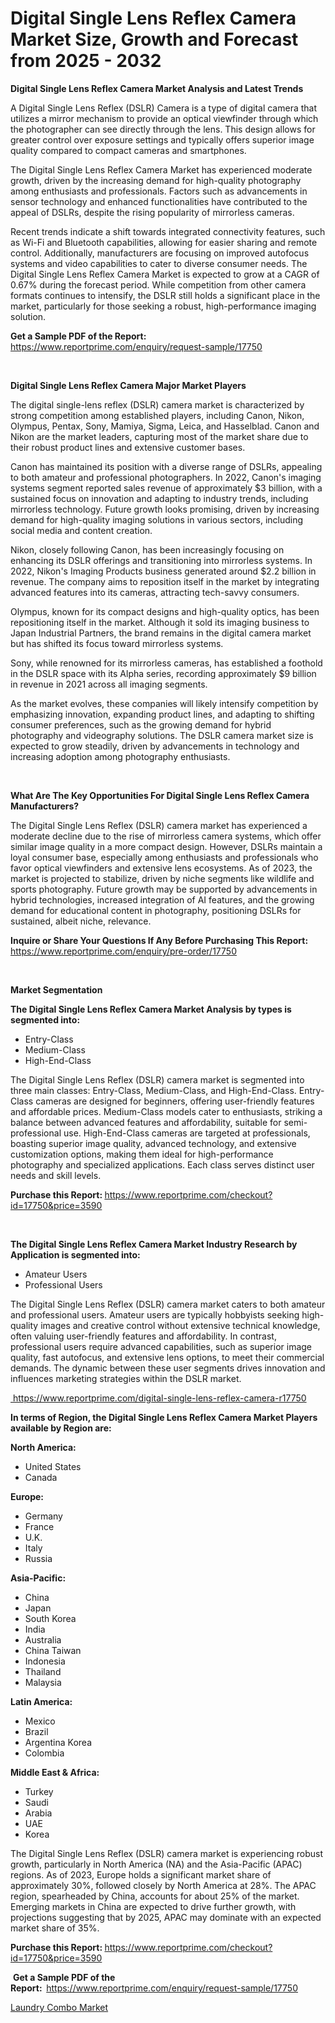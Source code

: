 <p><h1>Digital Single Lens Reflex Camera Market Size, Growth and Forecast from 2025 - 2032</h1></p><p><strong>Digital Single Lens Reflex Camera Market Analysis and Latest Trends</strong></p>
<p><p>A Digital Single Lens Reflex (DSLR) Camera is a type of digital camera that utilizes a mirror mechanism to provide an optical viewfinder through which the photographer can see directly through the lens. This design allows for greater control over exposure settings and typically offers superior image quality compared to compact cameras and smartphones. </p><p>The Digital Single Lens Reflex Camera Market has experienced moderate growth, driven by the increasing demand for high-quality photography among enthusiasts and professionals. Factors such as advancements in sensor technology and enhanced functionalities have contributed to the appeal of DSLRs, despite the rising popularity of mirrorless cameras. </p><p>Recent trends indicate a shift towards integrated connectivity features, such as Wi-Fi and Bluetooth capabilities, allowing for easier sharing and remote control. Additionally, manufacturers are focusing on improved autofocus systems and video capabilities to cater to diverse consumer needs. The Digital Single Lens Reflex Camera Market is expected to grow at a CAGR of 0.67% during the forecast period. While competition from other camera formats continues to intensify, the DSLR still holds a significant place in the market, particularly for those seeking a robust, high-performance imaging solution.</p></p>
<p><strong>Get a Sample PDF of the Report:&nbsp;</strong> <a href="https://www.reportprime.com/enquiry/request-sample/17750?utm_campaign=2215&utm_medium=2&utm_source=Github&utm_content=ia&utm_term=18032025&utm_id=digital-single-lens-reflex-camera">https://www.reportprime.com/enquiry/request-sample/17750</a></p>
<p>&nbsp;</p>
<p><strong>Digital Single Lens Reflex Camera Major Market Players</strong></p>
<p><p>The digital single-lens reflex (DSLR) camera market is characterized by strong competition among established players, including Canon, Nikon, Olympus, Pentax, Sony, Mamiya, Sigma, Leica, and Hasselblad. Canon and Nikon are the market leaders, capturing most of the market share due to their robust product lines and extensive customer bases. </p><p>Canon has maintained its position with a diverse range of DSLRs, appealing to both amateur and professional photographers. In 2022, Canon's imaging systems segment reported sales revenue of approximately $3 billion, with a sustained focus on innovation and adapting to industry trends, including mirrorless technology. Future growth looks promising, driven by increasing demand for high-quality imaging solutions in various sectors, including social media and content creation.</p><p>Nikon, closely following Canon, has been increasingly focusing on enhancing its DSLR offerings and transitioning into mirrorless systems. In 2022, Nikon's Imaging Products business generated around $2.2 billion in revenue. The company aims to reposition itself in the market by integrating advanced features into its cameras, attracting tech-savvy consumers.</p><p>Olympus, known for its compact designs and high-quality optics, has been repositioning itself in the market. Although it sold its imaging business to Japan Industrial Partners, the brand remains in the digital camera market but has shifted its focus toward mirrorless systems.</p><p>Sony, while renowned for its mirrorless cameras, has established a foothold in the DSLR space with its Alpha series, recording approximately $9 billion in revenue in 2021 across all imaging segments. </p><p>As the market evolves, these companies will likely intensify competition by emphasizing innovation, expanding product lines, and adapting to shifting consumer preferences, such as the growing demand for hybrid photography and videography solutions. The DSLR camera market size is expected to grow steadily, driven by advancements in technology and increasing adoption among photography enthusiasts.</p></p>
<p>&nbsp;</p>
<p><strong>What Are The Key Opportunities For Digital Single Lens Reflex Camera Manufacturers?</strong></p>
<p><p>The Digital Single Lens Reflex (DSLR) camera market has experienced a moderate decline due to the rise of mirrorless camera systems, which offer similar image quality in a more compact design. However, DSLRs maintain a loyal consumer base, especially among enthusiasts and professionals who favor optical viewfinders and extensive lens ecosystems. As of 2023, the market is projected to stabilize, driven by niche segments like wildlife and sports photography. Future growth may be supported by advancements in hybrid technologies, increased integration of AI features, and the growing demand for educational content in photography, positioning DSLRs for sustained, albeit niche, relevance.</p></p>
<p><strong>Inquire or Share Your Questions If Any Before Purchasing This Report:</strong> <a href="https://www.reportprime.com/enquiry/pre-order/17750?utm_campaign=2215&utm_medium=2&utm_source=Github&utm_content=ia&utm_term=18032025&utm_id=digital-single-lens-reflex-camera">https://www.reportprime.com/enquiry/pre-order/17750</a></p>
<p>&nbsp;</p>
<p><strong>Market Segmentation</strong></p>
<p><strong>The Digital Single Lens Reflex Camera Market Analysis by types is segmented into:</strong></p>
<p><ul><li>Entry-Class</li><li>Medium-Class</li><li>High-End-Class</li></ul></p>
<p><p>The Digital Single Lens Reflex (DSLR) camera market is segmented into three main classes: Entry-Class, Medium-Class, and High-End-Class. Entry-Class cameras are designed for beginners, offering user-friendly features and affordable prices. Medium-Class models cater to enthusiasts, striking a balance between advanced features and affordability, suitable for semi-professional use. High-End-Class cameras are targeted at professionals, boasting superior image quality, advanced technology, and extensive customization options, making them ideal for high-performance photography and specialized applications. Each class serves distinct user needs and skill levels.</p></p>
<p><strong>Purchase this Report:&nbsp;</strong><a href="https://www.reportprime.com/checkout?id=17750&price=3590&utm_campaign=2215&utm_medium=2&utm_source=Github&utm_content=ia&utm_term=18032025&utm_id=digital-single-lens-reflex-camera">https://www.reportprime.com/checkout?id=17750&price=3590</a></p>
<p>&nbsp;</p>
<p><strong>The Digital Single Lens Reflex Camera Market Industry Research by Application is segmented into:</strong></p>
<p><ul><li>Amateur Users</li><li>Professional Users</li></ul></p>
<p><p>The Digital Single Lens Reflex (DSLR) camera market caters to both amateur and professional users. Amateur users are typically hobbyists seeking high-quality images and creative control without extensive technical knowledge, often valuing user-friendly features and affordability. In contrast, professional users require advanced capabilities, such as superior image quality, fast autofocus, and extensive lens options, to meet their commercial demands. The dynamic between these user segments drives innovation and influences marketing strategies within the DSLR market.</p></p>
<p><a href="https://www.reportprime.com/digital-single-lens-reflex-camera-r17750?utm_campaign=2215&utm_medium=2&utm_source=Github&utm_content=ia&utm_term=18032025&utm_id=digital-single-lens-reflex-camera">&nbsp;https://www.reportprime.com/digital-single-lens-reflex-camera-r17750</a></p>
<p><strong>In terms of Region, the Digital Single Lens Reflex Camera Market Players available by Region are:</strong></p>
<p>
    <p> <strong> North America: </strong>
        <ul>
            <li>United States</li>
            <li>Canada</li>
        </ul>
        </p> 
    <p> <strong> Europe: </strong>
        <ul>
            <li>Germany</li>
            <li>France</li>
            <li>U.K.</li>
            <li>Italy</li>
            <li>Russia</li>
        </ul>
        </p> 
    <p> <strong> Asia-Pacific: </strong>
        <ul>
            <li>China</li>
            <li>Japan</li>
            <li>South Korea</li>
            <li>India</li>
            <li>Australia</li>
            <li>China Taiwan</li>
            <li>Indonesia</li>
            <li>Thailand</li>
            <li>Malaysia</li>
        </ul>
        </p> 
    <p> <strong> Latin America: </strong>
        <ul>
            <li>Mexico</li>
            <li>Brazil</li>
            <li>Argentina Korea</li>
            <li>Colombia</li>
        </ul>
        </p> 
    <p> <strong> Middle East & Africa: </strong>
        <ul>
            <li>Turkey</li>
            <li>Saudi</li>
            <li>Arabia</li>
            <li>UAE</li>
            <li>Korea</li>
        </ul>
    </p>
    </p>
<p><p>The Digital Single Lens Reflex (DSLR) camera market is experiencing robust growth, particularly in North America (NA) and the Asia-Pacific (APAC) regions. As of 2023, Europe holds a significant market share of approximately 30%, followed closely by North America at 28%. The APAC region, spearheaded by China, accounts for about 25% of the market. Emerging markets in China are expected to drive further growth, with projections suggesting that by 2025, APAC may dominate with an expected market share of 35%.</p></p>
<p><strong>Purchase this Report: </strong><a href="https://www.reportprime.com/checkout?id=17750&price=3590&utm_campaign=2215&utm_medium=2&utm_source=Github&utm_content=ia&utm_term=18032025&utm_id=digital-single-lens-reflex-camera">https://www.reportprime.com/checkout?id=17750&price=3590</a></p>
<p>&nbsp;<strong>Get a Sample PDF of the Report:&nbsp;&nbsp;</strong><a href="https://www.reportprime.com/enquiry/request-sample/17750?utm_campaign=2215&utm_medium=2&utm_source=Github&utm_content=ia&utm_term=18032025&utm_id=digital-single-lens-reflex-camera">https://www.reportprime.com/enquiry/request-sample/17750</a></p>
<p><strong></strong></p>
<p><p><a href="https://github.com/hgf64gh/Market-Research-Report-List-2/blob/main/laundry-combo-market.md?utm_campaign=2215&utm_medium=2&utm_source=Github&utm_content=ia&utm_term=18032025&utm_id=digital-single-lens-reflex-camera">Laundry Combo Market</a></p></p>